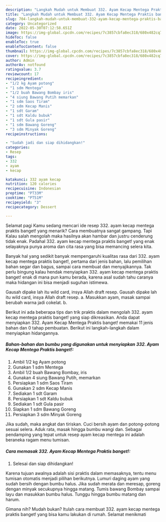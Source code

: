 ```yaml
---
description: "Langkah Mudah untuk Membuat 332. Ayam Kecap Mentega Praktis banget!Menu Sahur"
title: "Langkah Mudah untuk Membuat 332. Ayam Kecap Mentega Praktis banget!Menu Sahur"
slug: 704-langkah-mudah-untuk-membuat-332-ayam-kecap-mentega-praktis-bangetmenu-sahur
category: Uncategorized
date: 2022-05-30T07:12:58.651Z
image: https://img-global.cpcdn.com/recipes/7c3857cbfa8ec318/680x482cq70/332-ayam-kecap-mentega-praktis-banget-foto-resep-utama.jpg
hideToc: false
enableToc: true
enableTocContent: false
thumbnail: https://img-global.cpcdn.com/recipes/7c3857cbfa8ec318/680x482cq70/332-ayam-kecap-mentega-praktis-banget-foto-resep-utama.jpg
cover: https://img-global.cpcdn.com/recipes/7c3857cbfa8ec318/680x482cq70/332-ayam-kecap-mentega-praktis-banget-foto-resep-utama.jpg
author: Admin
authorAv: notfound
ratingvalue: 3.7
reviewcount: 17
recipeingredient:
- "1/2 kg Ayam potong"
- "1 sdm Mentega"
- "1/2 buah Bawang Bombay iris"
- "4 siung Bawang Putih memarkan"
- "1 sdm Saos Tiram"
- "2 sdm Kecap Manis"
- "1 sdt Garam"
- "1 sdt Kaldu bubuk"
- "1 sdt Gula pasir"
- "1 sdm Bawang Goreng"
- "3 sdm Minyak Goreng"
recipeinstructions:

- "Sudah jadi dan siap dihidangkan!"
categories:
- Resep
tags:
- 332
- ayam
- kecap

katakunci: 332 ayam kecap 
nutrition: 120 calories
recipecuisine: Indonesian
preptime: "PT33M"
cooktime: "PT51M"
recipeyield: "3"
recipecategory: Dessert

---
```



Selamat pagi Kamu sedang mencari ide resep 332. ayam kecap mentega praktis banget! yang menarik? Cara membuatnya sangat gampang. Tapi Kalau salah mengolah maka hasilnya akan hambar dan justru cenderung tidak enak. Padahal 332. ayam kecap mentega praktis banget! yang enak selayaknya punya aroma dan cita rasa yang bisa memancing selera kita.


Banyak hal yang sedikit banyak mempengaruhi kualitas rasa dari 332. ayam kecap mentega praktis banget!, pertama dari jenis bahan, lalu pemilihan bahan segar dan bagus, sampai cara membuat dan menyajikannya. Tak perlu bingung kalau hendak menyiapkan 332. ayam kecap mentega praktis banget! enak di mana pun kamu berada, karena asal sudah tahu caranya maka hidangan ini bisa menjadi suguhan istimewa.

Gausah dipake lah itu wild card, insya Allah draft resep. Gausah dipake lah itu wild card, insya Allah draft resep. a. Masukkan ayam, masak sampai berubah warna jadi cokelat. b.


Berikut ini ada beberapa tips dan trik praktis dalam mengolah 332. ayam kecap mentega praktis banget! yang siap dikreasikan. Anda dapat menyiapkan 332. Ayam Kecap Mentega Praktis banget! memakai 11 jenis bahan dan 0 tahap pembuatan. Berikut ini langkah-langkah dalam menyiapkan hidangannya.

<!--inarticleads1-->

##### Bahan-bahan dan bumbu yang digunakan untuk menyiapkan 332. Ayam Kecap Mentega Praktis banget!:

1. Ambil 1/2 kg Ayam potong
1. Gunakan 1 sdm Mentega
1. Ambil 1/2 buah Bawang Bombay, iris
1. Gunakan 4 siung Bawang Putih, memarkan
1. Persiapkan 1 sdm Saos Tiram
1. Gunakan 2 sdm Kecap Manis
1. Sediakan 1 sdt Garam
1. Persiapkan 1 sdt Kaldu bubuk
1. Sediakan 1 sdt Gula pasir
1. Siapkan 1 sdm Bawang Goreng
1. Persiapkan 3 sdm Minyak Goreng


Jika sudah, maka angkat dan tiriskan. Cuci bersih ayam dan potong-potong sesuai selera. Aduk rata, masak hingga bumbu wangi dan. Sebagai pendamping yang tepat untuk resep ayam kecap mentega ini adalah beraneka ragam menu tumisan. 

<!--inarticleads2-->

##### Cara memasak 332. Ayam Kecap Mentega Praktis banget!:


1. Selesai dan siap dihidangkan!

Karena tujuan awalnya adalah sisi praktis dalam memasaknya, tentu menu tumisan otomatis menjadi pilihan berikutnya. Lumuri daging ayam yang sudah bersih dengan bumbu halus. Jika sudah merata dan meresap, goreng dengan minyak secukupnya hingga matang. Tumis bawang Bombay sampai layu dan masukkan bumbu halus. Tunggu hingga bumbu matang dan harum. 

Gimana nih? Mudah bukan? Itulah cara membuat 332. ayam kecap mentega praktis banget! yang bisa kamu lakukan di rumah. Selamat menikmati
